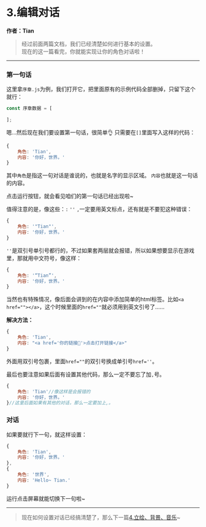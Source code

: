 # 3.编辑对话

**作者：Tian**

>经过前面两篇文档，我们已经清楚如何进行基本的设置。   
>现在的这一篇看完，你就能实现让你的角色对话啦！

---

### 第一句话

这里拿`序章.js`为例，我们打开它，把里面原有的示例代码全部删掉，只留下这个就行：
```JavaScript
const 序章数据 = [
    
];
```

嗯…然后现在我们要设置第一句话，很简单👌
只需要在`[]`里面写入这样的代码：
```JavaScript
{
    角色: 'Tian',
    内容: '你好，世界。'
}
```

其中`角色`是指这一句对话是谁说的，也就是名字的显示区域。
`内容`也就是这一句话的内容。

点击运行按钮，就会看见咱们的第一句话已经出现啦~

值得注意的是，像这些：`:` `''` `,`一定要用英文标点，还有就是不要犯这种错误：
```JavaScript
{
    角色: '"Tian"',
    内容: '你好，世界。'
}
```

`''`是双引号单引号都行的，不过如果套两层就会报错，所以如果想要显示在游戏里，那就用中文符号，像这样：
```JavaScript
{
    角色: '“Tian”',
    内容: '你好，世界。'
}
```

当然也有特殊情况，像后面会讲到的在内容中添加简单的html标签。比如`<a href=""></a>`，这个时候里面的`href=""`就必须用到英文引号了……

**解决方法：**
```JavaScript
{
    角色: 'Tian',
    内容: "<a href='你的链接🔗'>点击打开链接</a>"
}
```

外面用双引号包裹，里面`href=""`的双引号换成单引号`href=''`。

最后也要注意如果后面有设置其他代码，那么一定不要忘了加`,`号。
```JavaScript
{
    角色: 'Tian'//像这样是会报错的
    内容: '你好，世界。'
}//这里后面如果有其他的对话，那么一定要加上,。
```

### 对话

如果要就行下一句，就这样设置：
```JavaScript
{
    角色: 'Tian',
    内容: '你好，世界。'
},
{
    角色: '世界',
    内容: 'Hello~ Tian.'
}
```

运行点击屏幕就能切换下一句啦~

---

> 现在如何设置对话已经搞清楚了，那么下一篇[4.立绘、背景、音乐](4.立绘、背景、音乐.md)~
